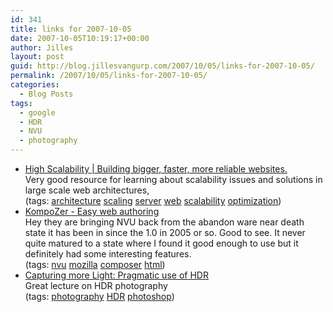 ```yaml
---
id: 341
title: links for 2007-10-05
date: 2007-10-05T10:19:17+00:00
author: Jilles
layout: post
guid: http://blog.jillesvangurp.com/2007/10/05/links-for-2007-10-05/
permalink: /2007/10/05/links-for-2007-10-05/
categories:
  - Blog Posts
tags:
  - google
  - HDR
  - NVU
  - photography
---
```

<ul class="delicious">
	<li>
		<div class="delicious-link"><a href="http://highscalability.com/">High Scalability | Building bigger, faster, more reliable websites.</a></div>
		<div class="delicious-extended">Very good resource for learning about scalability issues and solutions in large scale web architectures,</div>
		<div class="delicious-tags">(tags: <a href="http://del.icio.us/jillesvangurp/architecture">architecture</a> <a href="http://del.icio.us/jillesvangurp/scaling">scaling</a> <a href="http://del.icio.us/jillesvangurp/server">server</a> <a href="http://del.icio.us/jillesvangurp/web">web</a> <a href="http://del.icio.us/jillesvangurp/scalability">scalability</a> <a href="http://del.icio.us/jillesvangurp/optimization">optimization</a>)</div>
	</li>
	<li>
		<div class="delicious-link"><a href="http://www.kompozer.net/">KompoZer - Easy web authoring</a></div>
		<div class="delicious-extended">Hey they are bringing NVU back from the abandon ware near death state it has been in since the 1.0 in 2005 or so. Good to see. It never quite matured to a state where I found it good enough to use but it definitely had some interesting features.</div>
		<div class="delicious-tags">(tags: <a href="http://del.icio.us/jillesvangurp/nvu">nvu</a> <a href="http://del.icio.us/jillesvangurp/mozilla">mozilla</a> <a href="http://del.icio.us/jillesvangurp/composer">composer</a> <a href="http://del.icio.us/jillesvangurp/html">html</a>)</div>
	</li>
	<li>
		<div class="delicious-link"><a href="http://video.google.com/videoplay?docid=1010353172688611065">Capturing more Light: Pragmatic use of HDR</a></div>
		<div class="delicious-extended">Great lecture on HDR photography</div>
		<div class="delicious-tags">(tags: <a href="http://del.icio.us/jillesvangurp/photography">photography</a> <a href="http://del.icio.us/jillesvangurp/HDR">HDR</a> <a href="http://del.icio.us/jillesvangurp/photoshop">photoshop</a>)</div>
	</li>
</ul>
